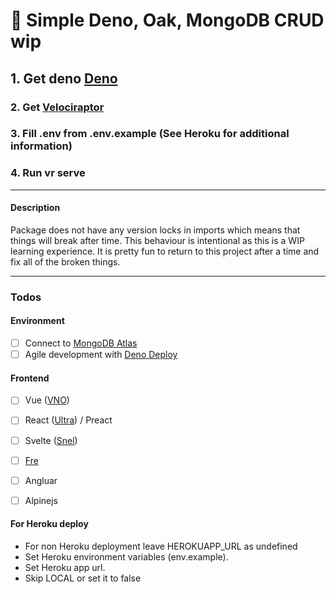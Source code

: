 # 🦕 Simple Deno, Oak, MongoDB CRUD wip

## 1. Get deno [Deno](https://deno.land/#installation)
### 2. Get [Velociraptor](https://github.com/umbopepato/velociraptor)
### 3. Fill .env from .env.example (See Heroku for additional information)
### 4. Run vr serve

---

#### Description
Package does not have any version locks in imports which means that things will break after time. This behaviour is intentional as this is a WIP learning experience. It is pretty fun to return to this project after a time and fix all of the broken things.

---

### Todos

#### Environment
- [ ] Connect to [MongoDB Atlas](https://www.mongodb.com/cloud/atlas/)
- [ ] Agile development with [Deno Deploy](https://deno.com/deploy/)

#### Frontend
- [ ] Vue ([VNO](https://deno.land/x/vno))
- [ ] React ([Ultra](https://deno.land/x/ultra)) / Preact
- [ ] Svelte ([Snel](https://deno.land/x/snel))
- [ ] [Fre](https://deno.land/x/fre)
- [ ] Angluar
- [ ] Alpinejs


#### For Heroku deploy
- For non Heroku deployment leave HEROKUAPP_URL as undefined
- Set Heroku environment variables (env.example).
- Set Heroku app url.
- Skip LOCAL or set it to false